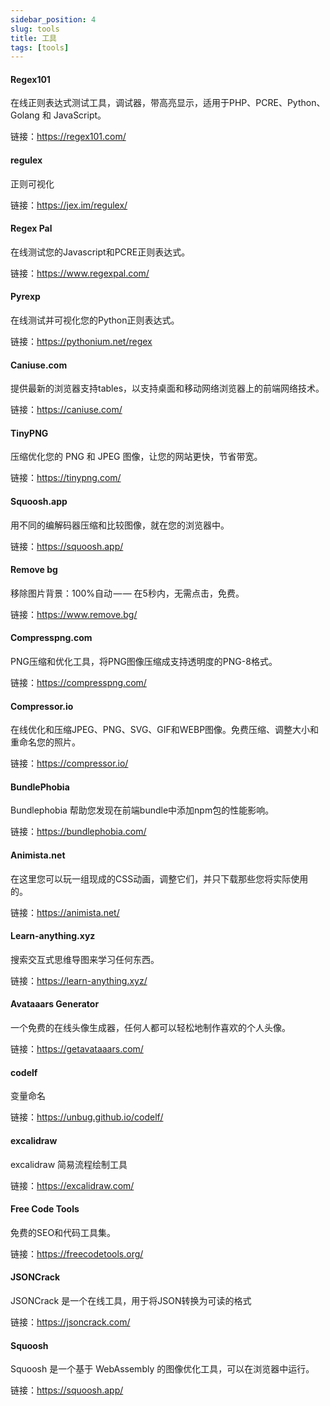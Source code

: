 ```yaml
---
sidebar_position: 4
slug: tools
title: 工具
tags: [tools]
---
```


####  Regex101

在线正则表达式测试工具，调试器，带高亮显示，适用于PHP、PCRE、Python、Golang 和 JavaScript。

链接：https://regex101.com/

####  regulex

正则可视化

链接：https://jex.im/regulex/

####  Regex Pal

在线测试您的Javascript和PCRE正则表达式。

链接：https://www.regexpal.com/

####  Pyrexp

在线测试并可视化您的Python正则表达式。

链接：https://pythonium.net/regex

####  Caniuse.com

提供最新的浏览器支持tables，以支持桌面和移动网络浏览器上的前端网络技术。

链接：https://caniuse.com/

####  TinyPNG

压缩优化您的 PNG 和 JPEG 图像，让您的网站更快，节省带宽。

链接：https://tinypng.com/

####  Squoosh.app

用不同的编解码器压缩和比较图像，就在您的浏览器中。

链接：https://squoosh.app/

####  Remove bg

移除图片背景：100%自动 — — 在5秒内，无需点击，免费。

链接：https://www.remove.bg/

####  Compresspng.com

PNG压缩和优化工具，将PNG图像压缩成支持透明度的PNG-8格式。

链接：https://compresspng.com/

####  Compressor.io

在线优化和压缩JPEG、PNG、SVG、GIF和WEBP图像。免费压缩、调整大小和重命名您的照片。

链接：https://compressor.io/

####  BundlePhobia

Bundlephobia 帮助您发现在前端bundle中添加npm包的性能影响。

链接：https://bundlephobia.com/

####  Animista.net

在这里您可以玩一组现成的CSS动画，调整它们，并只下载那些您将实际使用的。

链接：https://animista.net/

####  Learn-anything.xyz

搜索交互式思维导图来学习任何东西。

链接：https://learn-anything.xyz/

####  Avataaars Generator

一个免费的在线头像生成器，任何人都可以轻松地制作喜欢的个人头像。

链接：https://getavataaars.com/

#### codelf

变量命名

链接：https://unbug.github.io/codelf/

#### excalidraw

excalidraw 简易流程绘制工具

链接：https://excalidraw.com/

####  Free Code Tools

免费的SEO和代码工具集。

链接：https://freecodetools.org/

####  JSONCrack

JSONCrack 是一个在线工具，用于将JSON转换为可读的格式

链接：https://jsoncrack.com/

####  Squoosh

Squoosh 是一个基于 WebAssembly 的图像优化工具，可以在浏览器中运行。

链接：https://squoosh.app/
